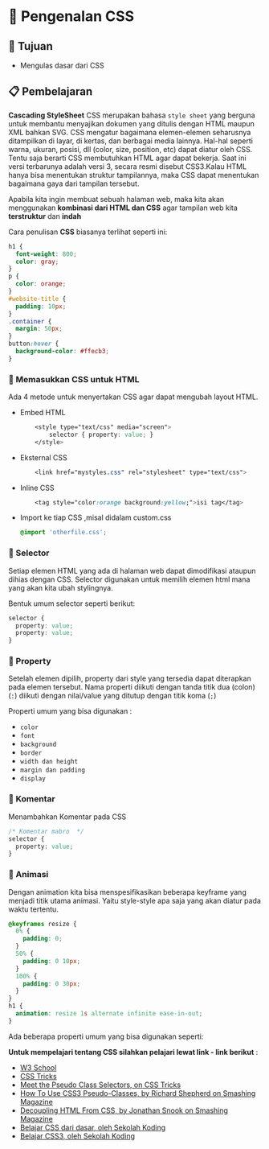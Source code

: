 # :art: Pengenalan CSS

## :bookmark_tabs: Tujuan

- Mengulas dasar dari CSS

## :clipboard: Pembelajaran

**Cascading StyleSheet** CSS merupakan bahasa `style sheet` yang berguna untuk membantu menyajikan dokumen yang ditulis dengan HTML maupun XML bahkan SVG. CSS mengatur bagaimana elemen-elemen seharusnya ditampilkan di layar, di kertas, dan berbagai media lainnya. Hal-hal seperti warna, ukuran, posisi, dll (color, size, position, etc) dapat diatur oleh CSS. Tentu saja berarti CSS membutuhkan HTML agar dapat bekerja. Saat ini versi terbarunya adalah versi 3, secara resmi disebut CSS3.Kalau HTML hanya bisa menentukan struktur tampilannya, maka CSS dapat menentukan bagaimana gaya dari tampilan tersebut.

Apabila kita ingin membuat sebuah halaman web, maka kita akan menggunakan **kombinasi dari HTML dan CSS** agar tampilan web kita **terstruktur** dan **indah**

Cara penulisan **CSS** biasanya terlihat seperti ini:

```css
h1 {
  font-weight: 800;
  color: gray;
}
p {
  color: orange;
}
#website-title {
  padding: 10px;
}
.container {
  margin: 50px;
}
button:hover {
  background-color: #ffecb3;
}
```

### :telescope: Memasukkan CSS untuk HTML

Ada 4 metode untuk menyertakan CSS agar dapat mengubah layout HTML.

- Embed HTML
  ```css
      <style type="text/css" media="screen">
          selector { property: value; }
      </style>
  ```
- Eksternal CSS
  ```css
      <link href="mystyles.css" rel="stylesheet" type="text/css">
  ```
- Inline CSS
  ```css
      <tag style="color:orange background:yellow;">isi tag</tag>
  ```
- Import ke tiap CSS ,misal didalam custom.css
  ```css
  @import 'otherfile.css';
  ```

### :gem: Selector

Setiap elemen HTML yang ada di halaman web dapat dimodifikasi ataupun dihias dengan CSS. Selector digunakan untuk memilih elemen html mana yang akan kita ubah stylingnya.

Bentuk umum selector seperti berikut:

```css
selector {
  property: value;
  property: value;
}
```

### :ribbon: Property

Setelah elemen dipilih, property dari style yang tersedia dapat diterapkan pada elemen tersebut. Nama properti diikuti dengan tanda titik dua (colon) (`:`) diikuti dengan nilai/value yang ditutup dengan titik koma (`;`)

Properti umum yang bisa digunakan :

- `color`
- `font`
- `background`
- `border`
- `width dan height`
- `margin dan padding`
- `display`

### :mega: Komentar

Menambahkan Komentar pada CSS

```css
/* Komentar mabro  */
selector {
  property: value;
}
```

### :rainbow: Animasi

Dengan animation kita bisa menspesifikasikan beberapa keyframe yang menjadi titik utama animasi. Yaitu style-style apa saja yang akan diatur pada waktu tertentu.

```css
@keyframes resize {
  0% {
    padding: 0;
  }
  50% {
    padding: 0 10px;
  }
  100% {
    padding: 0 30px;
  }
}
h1 {
  animation: resize 1s alternate infinite ease-in-out;
}
```

Ada beberapa properti umum yang bisa digunakan seperti:

**Untuk mempelajari tentang CSS silahkan pelajari lewat link - link berikut** :

- [W3 School](https://www.w3schools.com/css/default.asp)
- [CSS Tricks](https://css-tricks.com/)
- [Meet the Pseudo Class Selectors, on CSS Tricks](https://css-tricks.com/pseudo-class-selectors)
- [How To Use CSS3 Pseudo-Classes, by Richard Shepherd on Smashing Magazine](https://www.smashingmagazine.com/2011/03/how-to-use-css3-pseudo-classes)
- [Decoupling HTML From CSS, by Jonathan Snook on Smashing Magazine](https://www.smashingmagazine.com/2012/04/decoupling-html-from-css)
- [Belajar CSS dari dasar, oleh Sekolah Koding](http://www.sekolahkoding.com/kelas/belajar-css-dari-dasar)
- [Belajar CSS3, oleh Sekolah Koding](http://www.sekolahkoding.com/kelas/belajar-css3)
